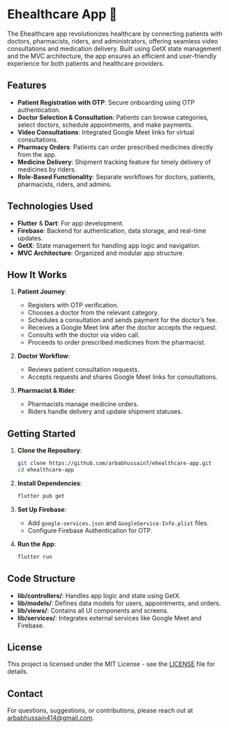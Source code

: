 # Ehealthcare App 🏥

The Ehealthcare app revolutionizes healthcare by connecting patients with doctors, pharmacists, riders, and administrators, offering seamless video consultations and medication delivery. Built using GetX state management and the MVC architecture, the app ensures an efficient and user-friendly experience for both patients and healthcare providers.

## Features

- **Patient Registration with OTP**: Secure onboarding using OTP authentication.
- **Doctor Selection & Consultation**: Patients can browse categories, select doctors, schedule appointments, and make payments.
- **Video Consultations**: Integrated Google Meet links for virtual consultations.
- **Pharmacy Orders**: Patients can order prescribed medicines directly from the app.
- **Medicine Delivery**: Shipment tracking feature for timely delivery of medicines by riders.
- **Role-Based Functionality**: Separate workflows for doctors, patients, pharmacists, riders, and admins.

## Technologies Used

- **Flutter** & **Dart**: For app development.
- **Firebase**: Backend for authentication, data storage, and real-time updates.
- **GetX**: State management for handling app logic and navigation.
- **MVC Architecture**: Organized and modular app structure.

## How It Works

1. **Patient Journey**:
   - Registers with OTP verification.
   - Chooses a doctor from the relevant category.
   - Schedules a consultation and sends payment for the doctor’s fee.
   - Receives a Google Meet link after the doctor accepts the request.
   - Consults with the doctor via video call.
   - Proceeds to order prescribed medicines from the pharmacist.

2. **Doctor Workflow**:
   - Reviews patient consultation requests.
   - Accepts requests and shares Google Meet links for consultations.

3. **Pharmacist & Rider**:
   - Pharmacists manage medicine orders.
   - Riders handle delivery and update shipment statuses.

## Getting Started

1. **Clone the Repository**:
   ```bash
   git clone https://github.com/arbabhussain7/ehealthcare-app.git
   cd ehealthcare-app
   ```

2. **Install Dependencies**:
   ```bash
   flutter pub get
   ```

3. **Set Up Firebase**:
   - Add `google-services.json` and `GoogleService-Info.plist` files.
   - Configure Firebase Authentication for OTP.

4. **Run the App**:
   ```bash
   flutter run
   ```

## Code Structure

- **lib/controllers/**: Handles app logic and state using GetX.
- **lib/models/**: Defines data models for users, appointments, and orders.
- **lib/views/**: Contains all UI components and screens.
- **lib/services/**: Integrates external services like Google Meet and Firebase.

## License

This project is licensed under the MIT License - see the [LICENSE](LICENSE) file for details.

## Contact

For questions, suggestions, or contributions, please reach out at [arbabhussain414@gmail.com](arbabhussain414@gmail.com).
